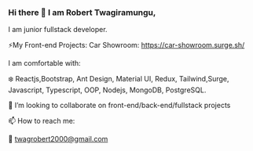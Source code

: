 ### Hi there 👋 I am Robert Twagiramungu,

<!--
**TwagRobert/TwagRobert** is a ✨ _special_ ✨ repository because its `README.md` (this file) appears on your GitHub profile.

Here are some ideas to get you started:

- 🔭 I’m currently working on ...
- 🌱 I’m currently learning ...
- 👯 I’m looking to collaborate on ...
- 🤔 I’m looking for help with ...
- 💬 Ask me about ...
- 📫 How to reach me: ...
- 😄 Pronouns: ...
- ⚡ Fun fact: ...
-->

I am junior fullstack developer.

⚡My Front-end Projects:
Car Showroom: https://car-showroom.surge.sh/

I am comfortable with:

❄️ Reactjs,Bootstrap, Ant Design, Material UI, Redux, Tailwind,Surge, Javascript, Typescript, OOP, Nodejs, MongoDB, PostgreSQL.

👯 I’m looking to collaborate on front-end/back-end/fullstack projects

📫 How to reach me:

📱 twagrobert2000@gmail.com
